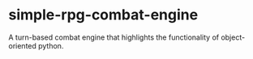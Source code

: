 # simple-rpg-combat-engine
A turn-based combat engine that highlights the functionality of object-oriented python.
